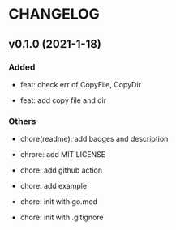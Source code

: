 # CHANGELOG

## v0.1.0 (2021-1-18)

### Added

- feat: check err of CopyFile, CopyDir

- feat: add copy file and dir

### Others

- chore(readme): add badges and description

- chrore: add MIT LICENSE

- chore: add github action

- chore: add example

- chore: init with go.mod

- chore: init with .gitignore
